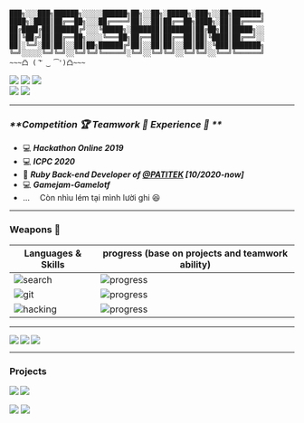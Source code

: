 ```

███╗░░░███╗██████╗░░░░░██████╗██╗░░██╗░█████╗░███╗░░██╗███████╗
████╗░████║██╔══██╗░░░██╔════╝██║░░██║██╔══██╗████╗░██║██╔════╝
██╔████╔██║██████╔╝░░░╚█████╗░███████║███████║██╔██╗██║█████╗░░
██║╚██╔╝██║██╔══██╗░░░░╚═══██╗██╔══██║██╔══██║██║╚████║██╔══╝░░
██║░╚═╝░██║██║░░██║██╗██████╔╝██║░░██║██║░░██║██║░╚███║███████╗
╚═╝░░░░░╚═╝╚═╝░░╚═╝╚═╝╚═════╝░╚═╝░░╚═╝╚═╝░░╚═╝╚═╝░░╚══╝╚══════╝
~~~凸 ( ͠' ‿ ͡')凸~~~
```

<a href="mailto:shanenoi@gmail.com"><img src="https://img.shields.io/badge/-shanenoi.org%40gmail.com-informational?style=social&logo=gmail"></a>
<a href="https://www.messenger.com/t/shanenoi.nguyen"><img src="https://img.shields.io/badge/-shanenoi.nguyen-informational?style=social&logo=messenger"></a>
<a href="https://join.skype.com/invite/WoxDPsaFHFSW"><img src="https://img.shields.io/badge/-Danh Nguyễn-informational?style=social&logo=skype"></a><br>
<img src="https://img.shields.io/badge/Phone-0846425782-informational?style=social">
<a href="https://linkedin.com/in/danh-nguy%E1%BB%85n-shanenoi3264/"><img src="https://img.shields.io/badge/-Danh Nguyễn-informational?style=social&logo=linkedin"></a><br>


___
### _**Competition :trophy: Teamwork :gun: Experience :handbag: **_
+ :computer: _**Hackathon Online 2019**_
+ :computer: _**ICPC 2020**_
+ :briefcase: _**Ruby Back-end Developer of [@PATITEK](https://github.com/PATITEK) [10/2020-now]**_
+ :computer: _**Gamejam-Gamelotf**_
+ ...
&emsp;Còn nhìu lém tại mình lười ghi 😆
---


### Weapons 🏹
| Languages & Skills | progress (base on projects and teamwork ability)  |
|--|--|
![search](https://img.shields.io/badge/-Google&#160;Search-9cf?&logo=google)| ![progress](https://progress-bar.dev/50/?scale=100&width=300&suffix=%)
![git](https://img.shields.io/badge/-Git-8cf?&logo=git)| ![progress](https://progress-bar.dev/50/?scale=100&width=300&suffix=%)
![hacking](https://img.shields.io/badge/-Terminal-8cf?&logo=gnu-bash)| ![progress](https://progress-bar.dev/50/?scale=100&width=300&suffix=%)
---
<img align="left" src="https://github-readme-stats.vercel.app/api/wakatime?username=shanenoi&line_height=17&theme=tokyonight&layout=compact"/>

<img align="left" src="https://github-readme-stats.vercel.app/api/top-langs/?username=shanenoi&theme=onedark"/>

<img align="center" src="https://github-readme-stats.vercel.app/api?username=shanenoi&count_private=true&show_icons=true&theme=cobalt"/>

___
### Projects

<a href="https://github.com/E-RETECH/Arc-Engine"><img align="left" src="https://github-readme-stats.vercel.app/api/pin/?username=E-RETECH&repo=Arc-Engine&theme=dark"/></a>

<a href="https://github.com/shanenoi/Finder"><img align="left" src="https://github-readme-stats.vercel.app/api/pin/?username=shanenoi&repo=Finder&theme=radical"/></a><br>

<a href="https://github.com/shanenoi/Researching"><img align="center" src="https://github-readme-stats.vercel.app/api/pin/?username=shanenoi&repo=Researching&theme=merko"/></a>
<a href="https://github.com/shanenoi/Foliage"><img align="center" src="https://github-readme-stats.vercel.app/api/pin/?username=shanenoi&repo=Foliage&theme=gruvbox"/></a>
